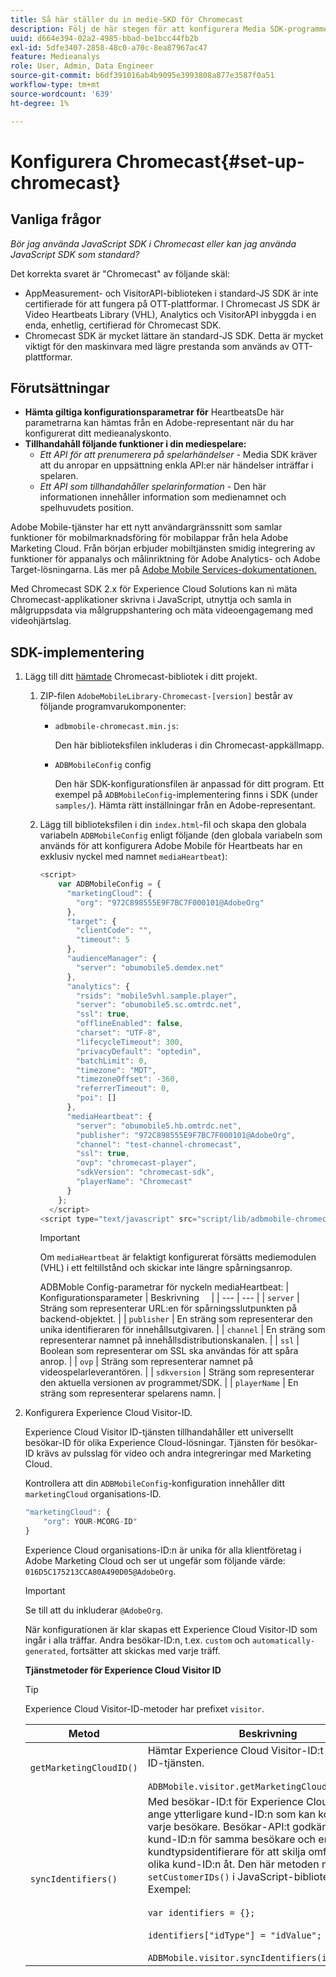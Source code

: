 ```yaml
---
title: Så här ställer du in medie-SKD för Chromecast
description: Följ de här stegen för att konfigurera Media SDK-programmet på Chromecast.
uuid: d664e394-02a2-4985-bbad-be1bcc44fb2b
exl-id: 5dfe3407-2858-48c0-a70c-8ea87967ac47
feature: Medieanalys
role: User, Admin, Data Engineer
source-git-commit: b6df391016ab4b9095e3993808a877e3587f0a51
workflow-type: tm+mt
source-wordcount: '639'
ht-degree: 1%

---
```


# Konfigurera Chromecast{#set-up-chromecast}

## Vanliga frågor

_Bör jag använda JavaScript SDK i Chromecast eller kan jag använda JavaScript SDK som standard?_

Det korrekta svaret är &quot;Chromecast&quot; av följande skäl:
* AppMeasurement- och VisitorAPI-biblioteken i standard-JS SDK är inte certifierade för att fungera på OTT-plattformar. I Chromecast JS SDK är Video Heartbeats Library (VHL), Analytics och VisitorAPI inbyggda i en enda, enhetlig, certifierad för Chromecast SDK.
* Chromecast SDK är mycket lättare än standard-JS SDK. Detta är mycket viktigt för den maskinvara med lägre prestanda som används av OTT-plattformar.

## Förutsättningar

* **Hämta giltiga konfigurationsparametrar för**
HeartbeatsDe här parametrarna kan hämtas från en Adobe-representant när du har konfigurerat ditt medieanalyskonto.
* **Tillhandahåll följande funktioner i din mediespelare:**
   * *Ett API för att prenumerera på spelarhändelser*  - Media SDK kräver att du anropar en uppsättning enkla API:er när händelser inträffar i spelaren.
   * *Ett API som tillhandahåller spelarinformation*  - Den här informationen innehåller information som medienamnet och spelhuvudets position.

Adobe Mobile-tjänster har ett nytt användargränssnitt som samlar funktioner för mobilmarknadsföring för mobilappar från hela Adobe Marketing Cloud. Från början erbjuder mobiltjänsten smidig integrering av funktioner för appanalys och målinriktning för Adobe Analytics- och Adobe Target-lösningarna. Läs mer på [Adobe Mobile Services-dokumentationen.](https://experienceleague.adobe.com/docs/mobile-services/using/home.html)

Med Chromecast SDK 2.x för Experience Cloud Solutions kan ni mäta Chromecast-applikationer skrivna i JavaScript, utnyttja och samla in målgruppsdata via målgruppshantering och mäta videoengagemang med videohjärtslag.

## SDK-implementering

1. Lägg till ditt [hämtade](/help/sdk-implement/download-sdks.md#download-2x-sdks) Chromecast-bibliotek i ditt projekt.

   1. ZIP-filen `AdobeMobileLibrary-Chromecast-[version]` består av följande programvarukomponenter:

      * `adbmobile-chromecast.min.js`:

         Den här biblioteksfilen inkluderas i din Chromecast-appkällmapp.

      * `ADBMobileConfig` config

         Den här SDK-konfigurationsfilen är anpassad för ditt program. Ett exempel på `ADBMobileConfig`-implementering finns i SDK (under `samples/`). Hämta rätt inställningar från en Adobe-representant.
   1. Lägg till biblioteksfilen i din `index.html`-fil och skapa den globala variabeln `ADBMobileConfig` enligt följande (den globala variabeln som används för att konfigurera Adobe Mobile för Heartbeats har en exklusiv nyckel med namnet `mediaHeartbeat`):

      ```js
      <script>
          var ADBMobileConfig = {
            "marketingCloud": {
              "org": "972C898555E9F7BC7F000101@AdobeOrg"
            },
            "target": {
              "clientCode": "",
              "timeout": 5
            },
            "audienceManager": {
              "server": "obumobile5.demdex.net"
            },
            "analytics": {
              "rsids": "mobile5vhl.sample.player",
              "server": "obumobile5.sc.omtrdc.net",
              "ssl": true,
              "offlineEnabled": false,
              "charset": "UTF-8",
              "lifecycleTimeout": 300,
              "privacyDefault": "optedin",
              "batchLimit": 0,
              "timezone": "MDT",
              "timezoneOffset": -360,
              "referrerTimeout": 0,
              "poi": []
            },
            "mediaHeartbeat": {
              "server": "obumobile5.hb.omtrdc.net",
              "publisher": "972C898555E9F7BC7F000101@AdobeOrg",
              "channel": "test-channel-chromecast",
              "ssl": true,
              "ovp": "chromecast-player",
              "sdkVersion": "chromecast-sdk",
              "playerName": "Chromecast"
            }
          };
        </script>
      <script type="text/javascript" src="script/lib/adbmobile-chromecast.min.js"></script>
      ```

      >[!IMPORTANT]
      >
      >Om `mediaHeartbeat` är felaktigt konfigurerat försätts mediemodulen (VHL) i ett feltillstånd och skickar inte längre spårningsanrop.

      ADBMoble Config-parametrar för nyckeln mediaHeartbeat:
   | Konfigurationsparameter | Beskrivning     |
   | --- | --- |
   | `server` | Sträng som representerar URL:en för spårningsslutpunkten på backend-objektet. |
   | `publisher` | En sträng som representerar den unika identifieraren för innehållsutgivaren. |
   | `channel` | En sträng som representerar namnet på innehållsdistributionskanalen. |
   | `ssl` | Boolean som representerar om SSL ska användas för att spåra anrop. |
   | `ovp` | Sträng som representerar namnet på videospelarleverantören. |
   | `sdkversion` | Sträng som representerar den aktuella versionen av programmet/SDK. |
   | `playerName` | En sträng som representerar spelarens namn. |


1. Konfigurera Experience Cloud Visitor-ID.

   Experience Cloud Visitor ID-tjänsten tillhandahåller ett universellt besökar-ID för olika Experience Cloud-lösningar. Tjänsten för besökar-ID krävs av pulsslag för video och andra integreringar med Marketing Cloud.

   Kontrollera att din `ADBMobileConfig`-konfiguration innehåller ditt `marketingCloud` organisations-ID.

   ```js
   "marketingCloud": {
       "org": YOUR-MCORG-ID"
   }
   ```

   Experience Cloud organisations-ID:n är unika för alla klientföretag i Adobe Marketing Cloud och ser ut ungefär som följande värde: `016D5C175213CCA80A490D05@AdobeOrg`.

   >[!IMPORTANT]
   >
   >Se till att du inkluderar `@AdobeOrg`.

   När konfigurationen är klar skapas ett Experience Cloud Visitor-ID som ingår i alla träffar. Andra besökar-ID:n, t.ex. `custom` och `automatically-generated`, fortsätter att skickas med varje träff.

   **Tjänstmetoder för Experience Cloud Visitor ID**

   >[!TIP]
   >
   >Experience Cloud Visitor-ID-metoder har prefixet `visitor`.

   | Metod | Beskrivning |
   | --- | --- |
   | `getMarketingCloudID()` | Hämtar Experience Cloud Visitor-ID:t från Visitor ID-tjänsten.  <br/><br/>`ADBMobile.visitor.getMarketingCloudID();` |
   | `syncIdentifiers()` | Med besökar-ID:t för Experience Cloud kan du ange ytterligare kund-ID:n som kan kopplas till varje besökare. Besökar-API:t godkänner flera kund-ID:n för samma besökare och en kundtypsidentifierare för att skilja omfattningen för olika kund-ID:n åt. Den här metoden motsvarar `setCustomerIDs()` i JavaScript-biblioteket.  Exempel: <br/><br/>`var identifiers = {};` <br/><br/>`identifiers["idType"] = "idValue";` <br/><br/>`ADBMobile.visitor.syncIdentifiers(identifiers);` |



<!--   **Postbacks -** For more information about configuring postbacks, see [Configure Postbacks.](https://experienceleague.adobe.com/docs/mobile-services/using/manage-app-settings-ug/configuring-app/signals.html) -->
